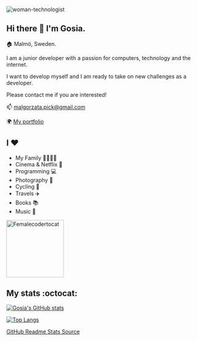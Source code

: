 ![woman-technologist](https://user-images.githubusercontent.com/57414079/123513817-9dbcde00-d68f-11eb-9183-c1f889622025.png) 

## Hi there 👋 I'm Gosia.

🏠 Malmö, Sweden.

I am a junior developer with a passion for computers, technology and the internet.

I want to develop myself and I am ready to take on new challenges as a developer. 

Please contact me if you are interested!

 📫 malgorzata.pick@gmail.com
 
 🌍 [My portfolio](https://malgorzatapick.eu/)
 
 ## I ❤️

* My Family 👨‍👩‍👧‍👦
* Cinema & Netflix 🎥
* Programming 💻
* Photography 📸
* Cycling 🚴
* Travels ✈️
* Books 📚
* Music 🎵
 
<img src="https://user-images.githubusercontent.com/57414079/149832462-22500efc-4662-49bf-ba9b-f5edc55822c2.png" width="150" height="150" alt="Femalecodertocat">
 
 ## My stats :octocat:
 
 [![Gosia's GitHub stats](https://github-readme-stats.vercel.app/api?username=margareta75&show_icons=true&theme=tokyonight)](https://github.com/margareta75?tab=repositories)
 
 
 [![Top Langs](https://github-readme-stats.vercel.app/api/top-langs/?username=margareta75&layout=compact&theme=tokyonight)](https://github.com/margareta75?tab=repositories)


 [GitHub Readme Stats Source](https://github.com/anuraghazra/github-readme-stats)
 
 
<!--
**margareta75/margareta75** is a ✨ _special_ ✨ repository because its `README.md` (this file) appears on your GitHub profile.

Here are some ideas to get you started:

- 🔭 I’m currently working on ...
- 🌱 I’m currently learning ...
- 👯 I’m looking to collaborate on ...
- 🤔 I’m looking for help with ...
- 💬 Ask me about ...
- 📫 How to reach me: ...
- 😄 Pronouns: ...
- ⚡ Fun fact: ...
-->
